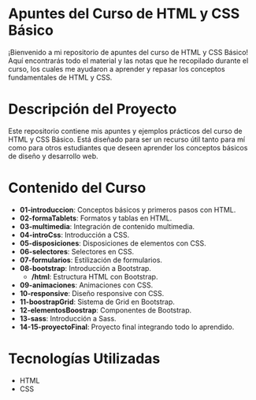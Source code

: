 # Apuntes del Curso de HTML y CSS Básico

¡Bienvenido a mi repositorio de apuntes del curso de HTML y CSS Básico! Aquí encontrarás todo el material y las notas que he recopilado durante el curso, los cuales me ayudaron a aprender y repasar los conceptos fundamentales de HTML y CSS.

# Descripción del Proyecto
Este repositorio contiene mis apuntes y ejemplos prácticos del curso de HTML y CSS Básico. Está diseñado para ser un recurso útil tanto para mí como para otros estudiantes que deseen aprender los conceptos básicos de diseño y desarrollo web.

# Contenido del Curso

- **01-introduccion**: Conceptos básicos y primeros pasos con HTML.
- **02-formaTablets**: Formatos y tablas en HTML.
- **03-multimedia**: Integración de contenido multimedia.
- **04-introCss**: Introducción a CSS.
- **05-disposiciones**: Disposiciones de elementos con CSS.
- **06-selectores**: Selectores en CSS.
- **07-formularios**: Estilización de formularios.
- **08-bootstrap**: Introducción a Bootstrap.
  - **/html**: Estructura HTML con Bootstrap.
- **09-animaciones**: Animaciones con CSS.
- **10-responsive**: Diseño responsive con CSS.
- **11-boostrapGrid**: Sistema de Grid en Bootstrap.
- **12-elementosBoostrap**: Componentes de Bootstrap.
- **13-sass**: Introducción a Sass.
- **14-15-proyectoFinal**: Proyecto final integrando todo lo aprendido.


# Tecnologías Utilizadas

* HTML
* CSS